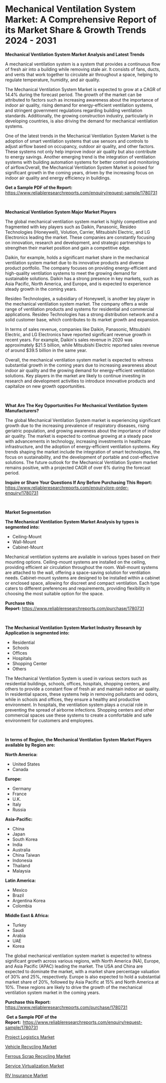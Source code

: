 <p><h1>Mechanical Ventilation System Market: A Comprehensive Report of its Market Share & Growth Trends 2024 - 2031</h1></p><p><strong>Mechanical Ventilation System Market Analysis and Latest Trends</strong></p>
<p><p>A mechanical ventilation system is a system that provides a continuous flow of fresh air into a building while removing stale air. It consists of fans, ducts, and vents that work together to circulate air throughout a space, helping to regulate temperature, humidity, and air quality.</p><p>The Mechanical Ventilation System Market is expected to grow at a CAGR of 14.4% during the forecast period. The growth of the market can be attributed to factors such as increasing awareness about the importance of indoor air quality, rising demand for energy-efficient ventilation systems, and stringent government regulations regarding building ventilation standards. Additionally, the growing construction industry, particularly in developing countries, is also driving the demand for mechanical ventilation systems.</p><p>One of the latest trends in the Mechanical Ventilation System Market is the adoption of smart ventilation systems that use sensors and controls to adjust airflow based on occupancy, outdoor air quality, and other factors. These systems not only help improve indoor air quality but also contribute to energy savings. Another emerging trend is the integration of ventilation systems with building automation systems for better control and monitoring of airflow.Overall, the Mechanical Ventilation System Market is poised for significant growth in the coming years, driven by the increasing focus on indoor air quality and energy efficiency in buildings.</p></p>
<p><strong>Get a Sample PDF of the Report:&nbsp;</strong> <a href="https://www.reliableresearchreports.com/enquiry/request-sample/1780731">https://www.reliableresearchreports.com/enquiry/request-sample/1780731</a></p>
<p>&nbsp;</p>
<p><strong>Mechanical Ventilation System Major Market Players</strong></p>
<p><p>The global mechanical ventilation system market is highly competitive and fragmented with key players such as Daikin, Panasonic, Resideo Technologies (Honeywell), Volution, Carrier, Mitsubishi Electric, and LG Electronics leading the market. These companies are constantly focusing on innovation, research and development, and strategic partnerships to strengthen their market position and gain a competitive edge.</p><p>Daikin, for example, holds a significant market share in the mechanical ventilation system market due to its innovative products and diverse product portfolio. The company focuses on providing energy-efficient and high-quality ventilation systems to meet the growing demand for sustainable solutions. Daikin has a strong presence in key markets, such as Asia Pacific, North America, and Europe, and is expected to experience steady growth in the coming years.</p><p>Resideo Technologies, a subsidiary of Honeywell, is another key player in the mechanical ventilation system market. The company offers a wide range of ventilation products and systems for residential and commercial applications. Resideo Technologies has a strong distribution network and a solid customer base, which contributes to its market growth and expansion.</p><p>In terms of sales revenue, companies like Daikin, Panasonic, Mitsubishi Electric, and LG Electronics have reported significant revenue growth in recent years. For example, Daikin's sales revenue in 2020 was approximately $21.5 billion, while Mitsubishi Electric reported sales revenue of around $39.5 billion in the same year.</p><p>Overall, the mechanical ventilation system market is expected to witness substantial growth in the coming years due to increasing awareness about indoor air quality and the growing demand for energy-efficient ventilation solutions. Key players in the market are likely to continue investing in research and development activities to introduce innovative products and capitalize on new growth opportunities.</p></p>
<p>&nbsp;</p>
<p><strong>What Are The Key Opportunities For Mechanical Ventilation System Manufacturers?</strong></p>
<p><p>The global Mechanical Ventilation System market is experiencing significant growth due to the increasing prevalence of respiratory diseases, rising geriatric population, and growing awareness about the importance of indoor air quality. The market is expected to continue growing at a steady pace with advancements in technology, increasing investments in healthcare infrastructure, and the adoption of energy-efficient ventilation systems. Key trends shaping the market include the integration of smart technologies, the focus on sustainability, and the development of portable and cost-effective solutions. The future outlook for the Mechanical Ventilation System market remains positive, with a projected CAGR of over 6% during the forecast period.</p></p>
<p><strong>Inquire or Share Your Questions If Any Before Purchasing This Report:</strong> <a href="https://www.reliableresearchreports.com/enquiry/pre-order-enquiry/1780731">https://www.reliableresearchreports.com/enquiry/pre-order-enquiry/1780731</a></p>
<p>&nbsp;</p>
<p><strong>Market Segmentation</strong></p>
<p><strong>The Mechanical Ventilation System Market Analysis by types is segmented into:</strong></p>
<p><ul><li>Ceiling-Mount</li><li>Wall-Mount</li><li>Cabinet-Mount</li></ul></p>
<p><p>Mechanical ventilation systems are available in various types based on their mounting options. Ceiling-mount systems are installed on the ceiling, providing efficient air circulation throughout the room. Wall-mount systems are attached to the wall, offering a space-saving solution for ventilation needs. Cabinet-mount systems are designed to be installed within a cabinet or enclosed space, allowing for discreet and compact ventilation. Each type caters to different preferences and requirements, providing flexibility in choosing the most suitable option for the space.</p></p>
<p><strong>Purchase this Report:&nbsp;</strong><a href="https://www.reliableresearchreports.com/purchase/1780731">https://www.reliableresearchreports.com/purchase/1780731</a></p>
<p>&nbsp;</p>
<p><strong>The Mechanical Ventilation System Market Industry Research by Application is segmented into:</strong></p>
<p><ul><li>Residential</li><li>Schools</li><li>Offices</li><li>Hospitals</li><li>Shopping Center</li><li>Others</li></ul></p>
<p><p>The Mechanical Ventilation System is used in various sectors such as residential buildings, schools, offices, hospitals, shopping centers, and others to provide a constant flow of fresh air and maintain indoor air quality. In residential spaces, these systems help in removing pollutants and odors, while in schools and offices, they ensure a healthy and productive environment. In hospitals, the ventilation system plays a crucial role in preventing the spread of airborne infections. Shopping centers and other commercial spaces use these systems to create a comfortable and safe environment for customers and employees.</p></p>
<p>&nbsp;</p>
<p><strong>In terms of Region, the Mechanical Ventilation System Market Players available by Region are:</strong></p>
<p>
    <p> <strong> North America: </strong>
        <ul>
            <li>United States</li>
            <li>Canada</li>
        </ul>
        </p> 
    <p> <strong> Europe: </strong>
        <ul>
            <li>Germany</li>
            <li>France</li>
            <li>U.K.</li>
            <li>Italy</li>
            <li>Russia</li>
        </ul>
        </p> 
    <p> <strong> Asia-Pacific: </strong>
        <ul>
            <li>China</li>
            <li>Japan</li>
            <li>South Korea</li>
            <li>India</li>
            <li>Australia</li>
            <li>China Taiwan</li>
            <li>Indonesia</li>
            <li>Thailand</li>
            <li>Malaysia</li>
        </ul>
        </p> 
    <p> <strong> Latin America: </strong>
        <ul>
            <li>Mexico</li>
            <li>Brazil</li>
            <li>Argentina Korea</li>
            <li>Colombia</li>
        </ul>
        </p> 
    <p> <strong> Middle East & Africa: </strong>
        <ul>
            <li>Turkey</li>
            <li>Saudi</li>
            <li>Arabia</li>
            <li>UAE</li>
            <li>Korea</li>
        </ul>
    </p>
    </p>
<p><p>The global mechanical ventilation system market is expected to witness significant growth across various regions, with North America (NA), Europe, and Asia Pacific (APAC) leading the market. The USA and China are expected to dominate the market, with a market share percentage valuation of 30% and 25%, respectively. Europe is also expected to hold a substantial market share of 20%, followed by Asia Pacific at 15% and North America at 10%. These regions are likely to drive the growth of the mechanical ventilation system market in the coming years.</p></p>
<p><strong>Purchase this Report: </strong><a href="https://www.reliableresearchreports.com/purchase/1780731">https://www.reliableresearchreports.com/purchase/1780731</a></p>
<p>&nbsp;<strong>Get a Sample PDF of the Report:&nbsp;&nbsp;</strong><a href="https://www.reliableresearchreports.com/enquiry/request-sample/1780731">https://www.reliableresearchreports.com/enquiry/request-sample/1780731</a></p>
<p><strong></strong></p>
<p><p><a href="https://medium.com/@fernjenkins4565/project-logistics-market-exploring-market-share-market-trends-and-future-growth-9e115c0045b5">Project Logistics Market</a></p><p><a href="https://medium.com/@janrussell6445/vehicle-recycling-market-insight-market-trends-growth-forecasted-from-2024-to-2031-01d232470fef">Vehicle Recycling Market</a></p><p><a href="https://medium.com/@janrussell6445/ferrous-scrap-recycling-market-analysis-its-cagr-market-segmentation-and-global-industry-overview-84b99b465027">Ferrous Scrap Recycling Market</a></p><p><a href="https://medium.com/@fernjenkins4565/service-virtualization-market-trends-and-market-analysis-forecasted-for-period-2024-2031-895b59b8d843">Service Virtualization Market</a></p><p><a href="https://medium.com/@damionrunte/rv-insurance-market-analysis-and-sze-forecasted-for-period-from-2024-to-2031-ccb6102a6df7">RV Insurance Market</a></p></p>